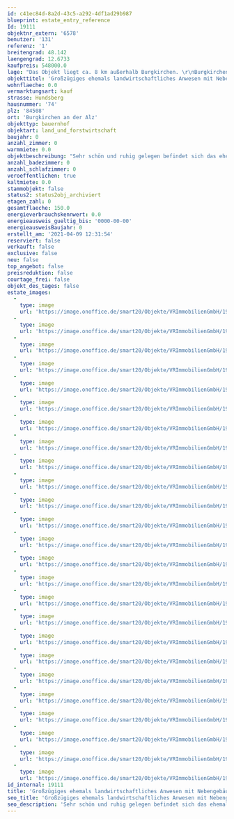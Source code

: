 ```yaml
---
id: c41ec84d-8a2d-43c5-a292-4df1ad29b987
blueprint: estate_entry_reference
Id: 19111
objektnr_extern: '6578'
benutzer: '131'
referenz: '1'
breitengrad: 48.142
laengengrad: 12.6733
kaufpreis: 548000.0
lage: "Das Objekt liegt ca. 8 km außerhalb Burgkirchen. \r\nBurgkirchen liegt etwa 10 km südlich der A 94/B12 München-Passau an den Staatsstraßen St 2107 und St 2356. Die B 20 Straubing-Freilassing überquert das südliche Gemeindegebiet.\r\nBurgkirchen liegt an der Bahnstrecke Mühldorf – Burghausen. An den Stationen Gendorf und Burgkirchen halten stündlich die Regionalbahnen der Südostbayernbahn.\r\nÖffentliche Busverbindungen in die umliegenden Städte bzw. Gemeinden sind vorhanden. \r\nBurgkirchen liegt an der Alz, etwa 9 km südlich von Altötting (am Mörnbach) und Neuötting (am Inn) beziehungsweise 9 km westlich von Burghausen (an der Salzach). Die Gemeinde grenzt im Westen an Garching an der Alz, im Norden an Unterneukirchen und Kastl, im Osten an Emmerting, Mehring und Burghausen, im Süden an St. Radegrund (Österreich), Tittmoning (Landkreis Traunstein), Halsbach und Kirchweidach.\r\nDie Gemeinde Burgkirchen an der Alz ist die größte Gemeinde im oberbayerischen Landkreis Altötting ohne Stadt- oder Marktrecht. \r\nDer Ortsteil Gendorf ist eines der Zentren des Bayerischen Chemiedreiecks. Dort befinden sich ein großer Standort chemischer Betriebe. Dieser ist durch eine Ethylen-Pipeline mit Münchsmünster bei Ingolstadt und weiterer über Ludwigshaben/Rhein und Köln mit Amsterdam verbunden.\r\nAktuell hat Burgkirchen rd. 10.500 Einwohner."
objekttitel: 'Großzügiges ehemals landwirtschaftliches Anwesen mit Nebengebäuden.'
wohnflaeche: 0.0
vermarktungsart: kauf
strasse: Hundsberg
hausnummer: '74'
plz: '84508'
ort: 'Burgkirchen an der Alz'
objekttyp: bauernhof
objektart: land_und_forstwirtschaft
baujahr: 0
anzahl_zimmer: 0
warmmiete: 0.0
objektbeschreibung: "Sehr schön und ruhig gelegen befindet sich das ehemalige landwirtschaftliche Anwesen, bestehend aus einem Bauernhaus und Nebengebäuden, zwischen Burgkirchen und Halsbach.\r\nDas großzügige Objekt hat eine Wohnfläche von ca.\_150 m². Das Baujahr ist leider nicht bekannt.\r\n Das Objekt bietet viel Potenzial und könnte vielfach genutzt werden. Wohnen und Arbeiten oder Wohnen mit mehreren Generationen lässt sich hier wunderbar verwirklichen. \r\nDas Objekt wird über Nachtspeicheröfen beheizt.\r\nDer Zustand des Bauernhauses ist dem Baujahr entsprechend, die Scheune und die Stallung sind leider sehr in die Jahre gekommenen und stark renovierungsbedürftig.\_\r\nDie ehemalige Scheune ist in Holzbauweise errichtet, in der Stallung finden Sie ein Gewölbe vor. Diese könnte in Wohnraum umgewandelt werden, auch die Möglichkeit von Tierhaltung würde sich aufgrund der Gegebenheiten anbieten. \r\nAuf dem 19.000 m² großen Grundstück könnten Sie ihre Träume verwirklichen. Es ist ausreichend Platz vorhanden, um beispielsweise Obst und Gemüse anzubauen und für vieles mehr.\r\nEine Hofstelle mit Stellflächen, Garagen und eine Werkstatt runden das tolle Objekt ab."
anzahl_badezimmer: 0
anzahl_schlafzimmer: 0
veroeffentlichen: true
kaltmiete: 0.0
stammobjekt: false
status2: status2obj_archiviert
etagen_zahl: 0
gesamtflaeche: 150.0
energieverbrauchskennwert: 0.0
energieausweis_gueltig_bis: '0000-00-00'
energieausweisBaujahr: 0
erstellt_am: '2021-04-09 12:31:54'
reserviert: false
verkauft: false
exclusive: false
neu: false
top_angebot: false
preisreduktion: false
courtage_frei: false
objekt_des_tages: false
estate_images:
  -
    type: image
    url: 'https://image.onoffice.de/smart20/Objekte/VRImmobilienGmbH/19111/71dc8355-6ea8-4b80-bd7d-69cfbf26bb4f.jpg'
  -
    type: image
    url: 'https://image.onoffice.de/smart20/Objekte/VRImmobilienGmbH/19111/f46328dc-de34-4291-bbe3-6b2f0272062f.jpg'
  -
    type: image
    url: 'https://image.onoffice.de/smart20/Objekte/VRImmobilienGmbH/19111/bccc3d7a-6baf-48f6-80af-f660a6f757de.jpg'
  -
    type: image
    url: 'https://image.onoffice.de/smart20/Objekte/VRImmobilienGmbH/19111/30eb376a-5576-4897-86bf-3908689420f9.jpg'
  -
    type: image
    url: 'https://image.onoffice.de/smart20/Objekte/VRImmobilienGmbH/19111/fde4fdc7-056a-422f-b305-52ab798fc45c.jpg'
  -
    type: image
    url: 'https://image.onoffice.de/smart20/Objekte/VRImmobilienGmbH/19111/f9abb5e7-3bfc-4ea6-96f1-f3324173ecad.jpg'
  -
    type: image
    url: 'https://image.onoffice.de/smart20/Objekte/VRImmobilienGmbH/19111/04e27700-beab-4fcb-96a3-46ebc5d5debb.jpg'
  -
    type: image
    url: 'https://image.onoffice.de/smart20/Objekte/VRImmobilienGmbH/19111/223d4554-19df-4211-b6f6-9e1bf1c19169.jpg'
  -
    type: image
    url: 'https://image.onoffice.de/smart20/Objekte/VRImmobilienGmbH/19111/6379d58b-195b-4e81-a06e-c7023a32fcd1.jpg'
  -
    type: image
    url: 'https://image.onoffice.de/smart20/Objekte/VRImmobilienGmbH/19111/ea76cd46-8443-44f0-b687-b700dd495763.jpg'
  -
    type: image
    url: 'https://image.onoffice.de/smart20/Objekte/VRImmobilienGmbH/19111/14dc0d81-b699-4d9b-8858-24ce2cd08f65.jpg'
  -
    type: image
    url: 'https://image.onoffice.de/smart20/Objekte/VRImmobilienGmbH/19111/76b7cff2-9e52-41fe-bb18-bac5ebb4d847.jpg'
  -
    type: image
    url: 'https://image.onoffice.de/smart20/Objekte/VRImmobilienGmbH/19111/bc75ddfa-8a64-4aa7-94b6-39c8217f201f.jpg'
  -
    type: image
    url: 'https://image.onoffice.de/smart20/Objekte/VRImmobilienGmbH/19111/7aa0ad1d-727b-4102-bce5-36217a3b2984.jpg'
  -
    type: image
    url: 'https://image.onoffice.de/smart20/Objekte/VRImmobilienGmbH/19111/1e4bdb85-f2d4-4d91-a746-b9fe965bb736.jpg'
  -
    type: image
    url: 'https://image.onoffice.de/smart20/Objekte/VRImmobilienGmbH/19111/3d60fa4d-e380-4b11-8f40-80787cb16bfa.jpg'
  -
    type: image
    url: 'https://image.onoffice.de/smart20/Objekte/VRImmobilienGmbH/19111/f3c792d4-d44b-4377-b21e-c57ff27de03a.jpg'
  -
    type: image
    url: 'https://image.onoffice.de/smart20/Objekte/VRImmobilienGmbH/19111/59b2bbe6-c32a-4c41-b895-83da4d523d62.jpg'
  -
    type: image
    url: 'https://image.onoffice.de/smart20/Objekte/VRImmobilienGmbH/19111/9f808c94-0fd9-46a0-9d2c-7b416ae84cab.jpg'
  -
    type: image
    url: 'https://image.onoffice.de/smart20/Objekte/VRImmobilienGmbH/19111/dd545a9e-278c-454b-8aae-23c587e4d399.jpg'
  -
    type: image
    url: 'https://image.onoffice.de/smart20/Objekte/VRImmobilienGmbH/19111/cd93743a-575a-4141-a1a8-9053fc31942d.jpg'
  -
    type: image
    url: 'https://image.onoffice.de/smart20/Objekte/VRImmobilienGmbH/19111/525d8dde-7ef2-4990-b30f-1bc79b8a62ad.jpg'
  -
    type: image
    url: 'https://image.onoffice.de/smart20/Objekte/VRImmobilienGmbH/19111/163026e8-e337-4ebd-a063-695e680c3719.jpg'
  -
    type: image
    url: 'https://image.onoffice.de/smart20/Objekte/VRImmobilienGmbH/19111/0ff95a1f-44b8-4ead-a706-74e26d3da843.jpg'
  -
    type: image
    url: 'https://image.onoffice.de/smart20/Objekte/VRImmobilienGmbH/19111/c85f3dba-fcdf-4ec7-b5ab-c780b4708a8e.jpg'
id_internal: 19111
title: 'Großzügiges ehemals landwirtschaftliches Anwesen mit Nebengebäuden.'
seo_title: 'Großzügiges ehemals landwirtschaftliches Anwesen mit Nebengebäuden.'
seo_description: 'Sehr schön und ruhig gelegen befindet sich das ehemalige landwirtschaftliche Anwesen, bestehend aus einem Bauernhaus und Nebengebäuden, zwischen Burgkirchen u'
---
```

